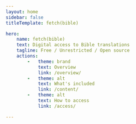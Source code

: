 ```yaml
---
layout: home
sidebar: false
titleTemplate: fetch(bible)

hero:
    name: fetch(bible)
    text: Digital access to Bible translations
    tagline: Free / Unrestricted / Open source
    actions:
        -   theme: brand
            text: Overview
            link: /overview/
        -   theme: alt
            text: What's included
            link: /content/
        -   theme: alt
            text: How to access
            link: /access/

---
```



<script lang='ts' setup>

// A mini component for including the number of translations available
// NOTE `setup` turns this into a component so DOM is ready when insertion is attempted

import {onMounted} from 'vue'

import {collection} from '@/_comp/collection'


onMounted(async () => {

    // Progressively count up to total translations available
    const total = collection.bibles.get_translations().length
    let counter = 0
    while (counter < total){
        await new Promise(resolve => setTimeout(resolve, 1))
        counter = Math.min(total, counter+2)
        // Replace the existing hero `text` with number included
        const hero_text = self.document.body.querySelector('.VPHomeHero .text')
        if (hero_text){
            hero_text.innerHTML = `Digital access to ${counter}+<br>Bible translations`
        }
    }
})

</script>
